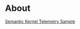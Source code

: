 # About

[Semantic Kernel Telemetry Sample](https://github.com/microsoft/semantic-kernel/tree/main/python/samples/demos/telemetry)